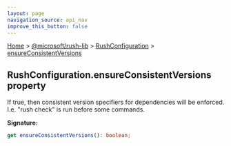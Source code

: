 ```yaml
---
layout: page
navigation_source: api_nav
improve_this_button: false
---
```



[Home](./index.md) &gt; [@microsoft/rush-lib](./rush-lib.md) &gt; [RushConfiguration](./rush-lib.rushconfiguration.md) &gt; [ensureConsistentVersions](./rush-lib.rushconfiguration.ensureconsistentversions.md)

## RushConfiguration.ensureConsistentVersions property

If true, then consistent version specifiers for dependencies will be enforced. I.e. "rush check" is run before some commands.

<b>Signature:</b>

```typescript
get ensureConsistentVersions(): boolean;
```
